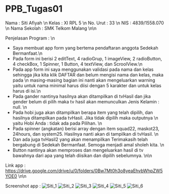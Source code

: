 # PPB_Tugas01

Nama : Siti Afiyah \n
Kelas : XI RPL 5 \n
No. Urut : 33 \n
NIS : 4839/1558.070 \n
Nama Sekolah : SMK Telkom Malang \n\n

Penjelasan Program  : \n
- Saya membuat app form yang bertema pendaftaran anggota Sedekah Bermanfaat.\n
- Pada form ini berisi 2 editText, 4 radioGrup, 1 imageView, 2 radioButton, 4 checkBox, 1 Spinner, 1 Button, 4 textView, dan ScroolView.\n
- Pada app form ini saya menggunakan validasi pada nama dan kelas sehingga jika kita klik DAFTAR dan belum mengisi nama dan kelas, maka pada \n
masing-masing bagian ini nanti akan mengeluarkan warning yaitu untuk nama minimal harus diisi dengan 5 karakter dan untuk kelas harus di isi.\n
- Pada gander nantinya hasilnya akan ditampilkan di tvHasil dan jika gender belum di pilih maka tv hasil akan memunculkan Jenis Kelamin : null. \n
- Pada hobi juga akan ditampilkan berapa item yang telah dipilih, dan hasilnya ditampilkan pada tvHasil. Jika tidak dipilih maka outputnya \n
yaitu Hobi Anda : tidak ada pada Pilihan. \n
- Pada spinner (angkatan) berisi array dengan item squad22, maskot23, 24hours, dan system25. Hasilnya nanti akan di tampilkan di tvHasil. \n
- Dan ada juga tvHasil2 yang akan menampilkan Terimakasih telah bergabung di Sedekah Bermanfaat. Semoga menjadi amal sholeh kita. \n
- Button nantinya akan memproses dan mengeluarkan hasil di tv bawahnya dari apa yang telah diisikan dan dipilih sebelumnya. \n\n

Link app : https://drive.google.com/drive/u/0/folders/0Bw7Mt0h3o8yeaEhvbWhpZW5YOE0 \n\n

Screenshot app :
![Siti_1](https://github.com/sitiafiyah/PPB_Tugas01/blob/master/Siti_1.jpg)
![Siti_2](https://github.com/sitiafiyah/PPB_Tugas01/blob/master/Siti_2.jpg)
![Siti_3](https://github.com/sitiafiyah/PPB_Tugas01/blob/master/Siti_3.jpg)
![Siti_4](https://github.com/sitiafiyah/PPB_Tugas01/blob/master/Siti_4.jpg)
![Siti_5](https://github.com/sitiafiyah/PPB_Tugas01/blob/master/Siti_5.PNG)
![Siti_6](https://github.com/sitiafiyah/PPB_Tugas01/blob/master/Siti_6.PNG)
